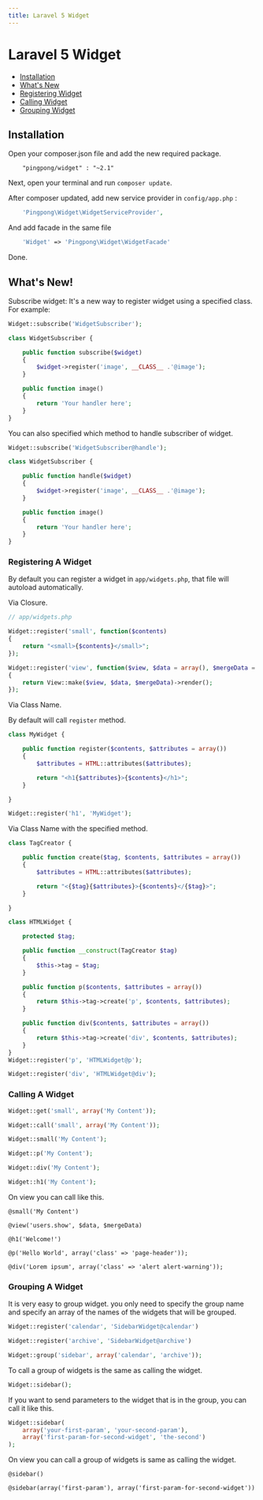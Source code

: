 ```yaml
---
title: Laravel 5 Widget
---
```


# Laravel 5 Widget

- [Installation](#installation)
- [What's New](#whats-new)
- [Registering Widget](#registering-widget)
- [Calling Widget](#calling-widget)
- [Grouping Widget](#grouping-widget)

<a name="installation"></a>

## Installation

Open your composer.json file and add the new required package.

```
    "pingpong/widget" : "~2.1"
```

Next, open your terminal and run `composer update`.

After composer updated, add new service provider in `config/app.php` :

```php
    'Pingpong\Widget\WidgetServiceProvider',
```

And add facade in the same file

```php
    'Widget' => 'Pingpong\Widget\WidgetFacade'
```

Done.

<a name="whats-new"></a>

## What's New!

Subscribe widget: It's a new way to register widget using a specified class. For example:

```php
Widget::subscribe('WidgetSubscriber');

class WidgetSubscriber {

	public function subscribe($widget)
	{
		$widget->register('image', __CLASS__ .'@image');
	}

	public function image()
	{
		return 'Your handler here';
	}
}
```

You can also specified which method to handle subscriber of widget.

```php
Widget::subscribe('WidgetSubscriber@handle');

class WidgetSubscriber {

	public function handle($widget)
	{
		$widget->register('image', __CLASS__ .'@image');
	}

	public function image()
	{
		return 'Your handler here';
	}
}
```

<a name="registering-widget"></a>

### Registering A Widget

By default you can register a widget in `app/widgets.php`, that file will autoload automatically.

Via Closure.

```php
// app/widgets.php

Widget::register('small', function($contents)
{
	return "<small>{$contents}</small>";
});

Widget::register('view', function($view, $data = array(), $mergeData = array()
{
	return View::make($view, $data, $mergeData)->render();
});
```

Via Class Name.

By default will call `register` method.

```php
class MyWidget {

	public function register($contents, $attributes = array())
	{
	    $attributes = HTML::attributes($attributes);

		return "<h1{$attributes}>{$contents}</h1>";
	}

}

Widget::register('h1', 'MyWidget');
```

Via Class Name with the specified method.

```php
class TagCreator {

	public function create($tag, $contents, $attributes = array())
	{
		$attributes = HTML::attributes($attributes);

		return "<{$tag}{$attributes}>{$contents}</{$tag}>";
	}

}

class HTMLWidget {

	protected $tag;

	public function __construct(TagCreator $tag)
	{
		$this->tag = $tag;
	}

	public function p($contents, $attributes = array())
	{
		return $this->tag->create('p', $contents, $attributes);
	}

	public function div($contents, $attributes = array())
	{
		return $this->tag->create('div', $contents, $attributes);
	}
}
Widget::register('p', 'HTMLWidget@p');

Widget::register('div', 'HTMLWidget@div');
```

<a name="calling-widget"></a>

### Calling A Widget

```php
Widget::get('small', array('My Content'));

Widget::call('small', array('My Content'));

Widget::small('My Content');

Widget::p('My Content');

Widget::div('My Content');

Widget::h1('My Content');
```

On view you can call like this.

```
@small('My Content')

@view('users.show', $data, $mergeData)

@h1('Welcome!')

@p('Hello World', array('class' => 'page-header'));

@div('Lorem ipsum', array('class' => 'alert alert-warning'));
```

<a name="grouping-widget"></a>

### Grouping A Widget

It is very easy to group widget. you only need to specify the group name and specify an array of the names of the widgets that will be grouped.

```php
Widget::register('calendar', 'SidebarWidget@calendar')

Widget::register('archive', 'SidebarWidget@archive')

Widget::group('sidebar', array('calendar', 'archive'));
```

To call a group of widgets is the same as calling the widget.

```php
Widget::sidebar();
```

If you want to send parameters to the widget that is in the group, you can call it like this.

```php
Widget::sidebar(
	array('your-first-param', 'your-second-param'),
	array('first-param-for-second-widget', 'the-second')
);
```

On view you can call a group of widgets is same as calling the widget.

```
@sidebar()

@sidebar(array('first-param'), array('first-param-for-second-widget'))
```

